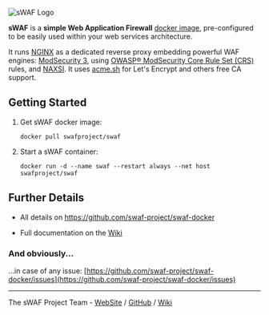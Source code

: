![sWAF Logo](https://github.com/swaf-project/swaf-docker/raw/master/logo/skull_mask_266.png)

**sWAF** is a **simple Web Application Firewall** [docker image](https://hub.docker.com/r/swafproject/swaf), pre-configured to be easily used within your web services architecture.

It runs [NGINX](https://www.nginx.com/) as a dedicated reverse proxy embedding powerful WAF engines: [ModSecurity 3](https://www.modsecurity.org/), using [OWASP® ModSecurity Core Rule Set (CRS)](https://coreruleset.org/) rules, and [NAXSI](https://github.com/nbs-system/naxsi). It uses [acme.sh](https://acme.sh/) for Let's Encrypt and others free CA support.

## Getting Started

1. Get sWAF docker image:

    ```shell
    docker pull swafproject/swaf
    ```

2. Start a sWAF container:

    ```shell
    docker run -d --name swaf --restart always --net host swafproject/swaf
    ```

## Further Details

* All details on <https://github.com/swaf-project/swaf-docker>

* Full documentation on the [Wiki](https://github.com/swaf-project/swaf-docker/wiki)

### And obviously...

...in case of any issue: [https://github.com/swaf-project/swaf-docker/issues](https://github.com/swaf-project/swaf-docker/issues)

---
The sWAF Project Team - [WebSite](https://swaf-project.github.io) / [GitHub](https://github.com/swaf-project/swaf-docker) / [Wiki](https://github.com/swaf-project/swaf-docker/wiki)
